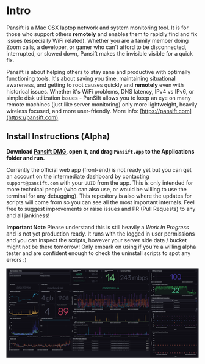 # Intro 

Pansift is a Mac OSX laptop network and system monitoring tool. It is for those who support others **remotely** and enables them to rapidly find and fix issues (especially WiFi related). Whether you are a family member doing Zoom calls, a developer, or gamer who can't afford to be disconnected, interrupted, or slowed down, Pansift makes the invisible visible for a quick fix.

Pansift is about helping others to stay sane and productive with optimally functioning tools. It's about saving you time, maintaining situational awareness, and getting to root causes quickly and **remotely** even with historical issues. Whether it's WiFi problems, DNS latency, IPv4 vs IPv6, or simple disk utilization issues - PanSift allows you to keep an eye on many remote machines (just like server monitoring) only more lightweight, heavily wireless focused, and more user-friendly. More info: [https://pansift.com](https://pansift.com) 
 
## Install Instructions (Alpha)


**Download [Pansift DMG](https://github.com/pansift/p3/raw/main/Pansift.dmg), open it, and drag `Pansift.app` to the Applications folder and run.**

Currently the official web app (front-end) is not ready yet but you can get an account on the intermediate dashboard by contacting `support@pansift.com` with your `UUID` from the app. This is only intended for more technical people (who can also use, or would be wiliing to use the terminal for any debugging). This repository is also where the updates for scripts will come from so you can see all the most important internals. Feel free to suggest improvements or raise issues and PR (Pull Requests) to any and all jankiness!

**Important Note** Please understand this is still heavily a _Work In Progress_ and is not yet production ready. It runs with the logged in user permissions and you can inspect the scripts, however your server side data / bucket might not be there tomorrow! Only embark on using if you're a willing alpha tester and are confident enough to check the uninstall scripts to spot any errors :)

![Intermediate Dashboard](https://github.com/pansift/p3/blob/main/Images/publicity_cap_v1.png?raw=true)
